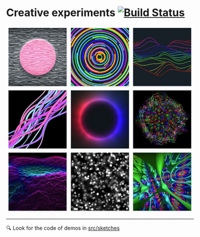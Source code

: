 # Creative experiments [![Build Status](https://travis-ci.org/avin/generative.svg?branch=master)](https://travis-ci.org/avin/generative)

[![View Online](additional/img/github_preview.jpg)](https://avin.github.io/generative/#/)

----

🔍 Look for the code of demos in [src/sketches](src/sketches)

